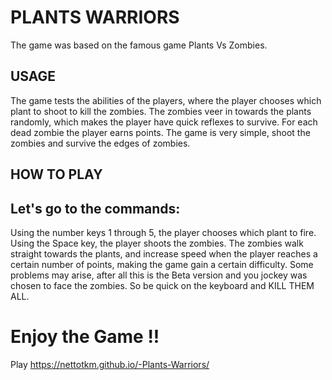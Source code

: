 # PLANTS WARRIORS
The game was based on the famous game Plants Vs Zombies.
## USAGE
The game tests the abilities of the players, where the player chooses which plant to shoot to kill the zombies.
The zombies veer in towards the plants randomly, which makes the player have quick reflexes to survive.
For each dead zombie the player earns points.
The game is very simple, shoot the zombies and survive the edges of zombies.
## HOW TO PLAY
## Let's go to the commands:
Using the number keys 1 through 5, the player chooses which plant to fire.
Using the Space key, the player shoots the zombies.
The zombies walk straight towards the plants, and increase speed when the player reaches a certain number of points, making the game gain a certain difficulty.
Some problems may arise, after all this is the Beta version and you jockey was chosen to face the zombies.
So be quick on the keyboard and KILL THEM ALL.
# Enjoy the Game !!
Play https://nettotkm.github.io/-Plants-Warriors/


